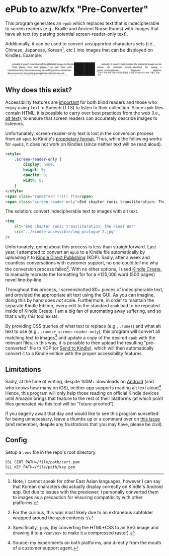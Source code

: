# ePub to azw/kfx "Pre-Converter"

This program generates an `epub` which replaces text that is indecipherable to screen readers (e.g., Braille and Ancient Norse Runes) with images that have alt text (by parsing potential screen-reader-only text).

Additionally, it can be used to convert unsupported characters sets (i.e., Chinese, Japanese, Korean[^1], etc.) into images that can be displayed on Kindles. Example:

![Side-by-side screenshot of Korean characters not displaying in KDP's Kindle Previewer (thereby interfering with the formatting) and an image-based approach where they do.](./doc/img/side-by-side-unsupported-characters.png)

## Why does this exist?

Accessibility features are [important](https://kdp.amazon.com/en_US/help/topic/GBPE3QVZ2J3HLQ4B#images) for both blind readers and those who enjoy using Text to Speech (TTS) to listen to their collection. Since `epub` files contain HTML, it is possible to carry over best practices from the web (i.e., [alt text](https://developer.mozilla.org/en-US/docs/Web/API/HTMLImageElement/alt)), to ensure that screen readers can accurately describe images to listeners.

Unfortunately, screen-reader-only text is lost in the conversion process from an `epub` to Kindle's [proprietary format](https://en.wikipedia.org/wiki/Kindle_File_Format). Thus, while the following works for `epub`s, it does not work on Kindles (since neither text will be read aloud).

```html
<style>
	.screen-reader-only {
		display: none;
		height: 0;
		opacity: 0;
		width: 0;
	}
</style>
<span class="runes">ᚦᛖ ᚠᛁᚾᚨᛚ ᚹᚨᚱ</span>
<span class="screen-reader-only">End chapter runic transliteration: The Final War</span>
```

The solution: convert indecipherable text to images with alt text.

```html
<img
	alt="End chapter runic transliteration: The Final War"
	src="../kindle-accessible/img-prologue-2.jpg"
/>
```

Unfortunately, going about this process is less than straightforward. Last year, I attempted to convert an `epub` to a Kindle file automatically by uploading it to [Kindle Direct Publishing](https://kdp.amazon.com/) (KDP). Sadly, after a week and countless conversations with customer support, no one could tell me why the conversion process failed[^2]. With no other options, I used [Kindle Create](https://kdp.amazon.com/en_US/help/topic/GUGQ4WDZ92F733GC), to manually recreate the formatting for for a ≈125,000 word (500 pages) novel line-by-line.

Throughout this process, I screenshotted 80+ pieces of indecipherable text, and provided the appropriate alt text using the GUI. As you can imagine, doing this by hand does _not_ scale. Furthermore, in order to maintain the separate Kindle Edition, every edit to the standard `epub` had to be repeated inside of Kindle Create. I am a big fan of automating away suffering, and so that's why this tool exists.

By providing CSS queries of what text to replace (e.g., `.runes`) and what alt text to use (e.g., `.runes+.screen-reader-only`), this program will convert all matching text to images[^3] and update a copy of the desired `epub` with the relevant files. In this way, it is possible to then upload the resulting "pre-converted" file to KDP (or [Send to Kindle](https://www.amazon.com/sendtokindle)), which will then automatically convert it to a Kindle edition with the proper accessibility features.

## Limitations

Sadly, at the time of writing, despite 100M+ downloads on [Android](https://play.google.com/store/apps/details?id=com.amazon.kindle) (and who knows how many on iOS), neither app supports reading alt text aloud[^4]. Hence, this program will only help those reading on official Kindle devices until Amazon brings that feature to the rest of their platforms (at which point files generated via this tool will be "future-proofed").

If you eagerly await that day and would like to see this program sunsetted for being unnecessary, leave a thumbs up or a comment over on [this issue](https://github.com/fauxsaurus/epub-to-awz-kfx-pre-converter/issues/2) (and remember, despite any frustrations that you may have, please be civil).

## Config

Setup a `.env` file in the repo's root directory.

```
SSL_CERT_PATH=/file/path/cert.pem
SLL_KEY_PATH=/file/path/key.pem
```

[^1]: Note, I cannot speak for other East Asian languages, however I can say that Korean characters did actually display correctly on Kindle's Android app. But due to issues with the previewer, I personally converted them to images as a precaution for ensuring compatibility with other platforms.
[^2]: For the curious, this was most likely due to an extraneous subfolder wrapped around the `epub` contents :/
[^3]: Specifically, `jpg`s, (by converting the HTML+CSS to an SVG image and drawing it to a `<canvas>` to make it a compressed raster).
[^4]: Source: my experiments on both platforms, and directly from the mouth of a customer support agent.
